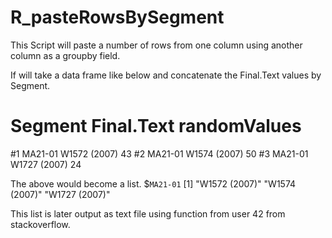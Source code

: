 ﻿# R_pasteRowsBySegment

This Script will paste a number of rows from one column using another column as a groupby field.  

If will take a data frame like below and concatenate the Final.Text values by Segment.
 # Segment   Final.Text randomValues
#1 MA21-01 W1572 (2007)           43
#2 MA21-01 W1574 (2007)           50
#3 MA21-01 W1727 (2007)           24

The above would become a list.
 $`MA21-01`
 [1] "W1572 (2007)" "W1574 (2007)" "W1727 (2007)"

This list is later output as text file using function from user 42 from stackoverflow.
